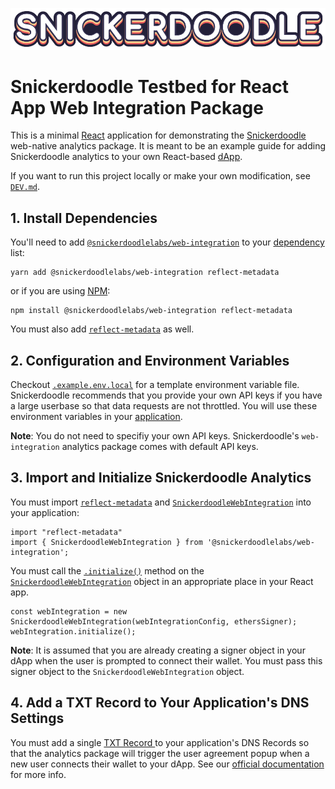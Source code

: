 [![Snickerdoodle Protocol](/snickerdoodle_horizontal_notab.png)](https://snickerdoodle.com)

# Snickerdoodle Testbed for React App Web Integration Package

This is a minimal [React](https://react.dev/) application for demonstrating the [Snickerdoodle](https://snickerdoodle.com) web-native analytics package. It is meant to be an example guide for adding Snickerdoodle 
analytics to your own React-based [dApp](https://ethereum.org/en/developers/docs/dapps/). 

If you want to run this project locally or make your own modification, see [`DEV.md`](/DEV.md).

 ## 1. Install Dependencies

 You'll need to add [`@snickerdoodlelabs/web-integration`](https://www.npmjs.com/package/@snickerdoodlelabs/web-integration) to your [dependency](/package.json#L7) list:

```
yarn add @snickerdoodlelabs/web-integration reflect-metadata
```
or if you are using [NPM](https://www.npmjs.com/):

```
npm install @snickerdoodlelabs/web-integration reflect-metadata
```

You must also add [`reflect-metadata`](/package.json#L21) as well. 

## 2. Configuration and Environment Variables

Checkout [`.example.env.local`](/.example.env.local) for a template environment variable file. Snickerdoodle recommends that you provide your own API keys if you have a large userbase so that data requests are not throttled. You will use these environment variables in your [application](/src/App.tsx#L37). 

**Note**: You do not need to specifiy your own API keys. Snickerdoodle's `web-integration` analytics package comes with default API keys. 

## 3. Import and Initialize Snickerdoodle Analytics

You must import [`reflect-metadata`](/src/App.tsx#L9) and [`SnickerdoodleWebIntegration`](/src/App.tsx#L10) into your application:

```
import "reflect-metadata"
import { SnickerdoodleWebIntegration } from '@snickerdoodlelabs/web-integration';
```

You must call the [`.initialize()`](/src/App.tsx#L78) method on the [`SnickerdoodleWebIntegration`](/src/App.tsx#L77) object in an appropriate place in your React app. 

```
const webIntegration = new SnickerdoodleWebIntegration(webIntegrationConfig, ethersSigner);
webIntegration.initialize();
```

**Note**: It is assumed that you are already creating a signer object in your dApp when the user is prompted to connect their wallet. You must pass this signer object to the `SnickerdoodleWebIntegration` object.

## 4.  Add a TXT Record to Your Application's DNS Settings

You must add a single [TXT Record ](https://www.cloudflare.com/learning/dns/dns-records/dns-txt-record/) to your application's DNS Records so that the analytics package will
trigger the user agreement popup when a new user connects their wallet to your dApp. See our [official documentation](https://marketing-docs.snickerdoodle.com/integration-instructions/react-apps#3.-add-a-txt-record-to-your-react-apps-domain) for more info. 
